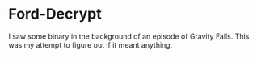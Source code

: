 # Ford-Decrypt
I saw some binary in the background of an episode of Gravity Falls. This was my attempt to figure out if it meant anything.
